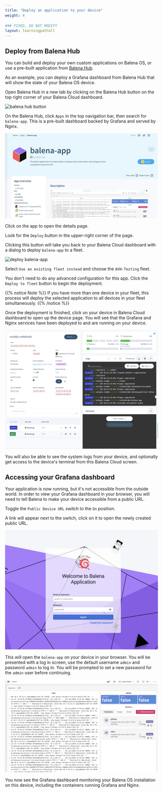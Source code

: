 ```yaml
---
title: "Deploy an application to your device"
weight: 4

### FIXED, DO NOT MODIFY
layout: learningpathall
---
```


## Deploy from Balena Hub

You can build and deploy your own custom applications on Balena OS, or use a pre-built application from [Balena Hub](https://hub.balena.io/). 

As an example, you can deploy a Grafana dashboard from Balena Hub that will show the state of your Balena OS device.

Open Balena Hub in a new tab by clicking on the Balena Hub button on the top right corner of your Balena Cloud dashboard.

![balena hub button](balena_hub_button.png)

On the Balena Hub, click `Apps` in the top navigation bar, then search for `balena-app`. This is a pre-built dashboard backed by Grafana and served by Nginx.

![balena-app page](balena_hub_app.webp)

Click on the app to open the details page. 

Look for the `Deploy` button in the upper-right corner of the page. 

Clicking this button will take you back to your Balena Cloud dashboard with a dialog to deploy `balena-app` to a fleet.

![deploy balena-app](balena_app_deploy.png)

Select `Use an existing fleet instead` and choose the `AVH-Testing` fleet.

You don't need to do any advanced configuration for this app. Click the `Deploy to fleet` button to begin the deployment.

{{% notice Note %}}
If you have more than one device in your fleet, this process will deploy the selected application to all devices in your fleet simultaneously.
{{% /notice %}}

Once the deployment is finished, click on your device in Balena Cloud dashboard to open up the device page. You will see that the Grafana and Nginx services have been deployed to and are running on your device.

![balena app running](balena_app_running.webp)

You will also be able to see the system logs from your device, and optionally get access to the device's terminal from this Balena Cloud screen.

## Accessing your Grafana dashboard

Your application is now running, but it's not accessible from the outside world. In order to view your Grafana dashboard in your browser, you will need to tell Balena to make your device accessible from a public URL. 

Toggle the `Public Device URL` switch to the `On` position. 

A link will appear next to the switch, click on it to open the newly created public URL.

![balena-app login](balena_app_login.webp)

This will open the `balena-app` on your device in your browser. You will be presented with a log in screen, use the default username `admin` and password `admin` to log in. You will be prompted to set a new password for the `admin` user before continuing.

![balena-app dashboard](balena_app_dashboard.webp)

You now see the Grafana dashboard monitoring your Balena OS installation on this device, including the containers running Grafana and Nginx.
